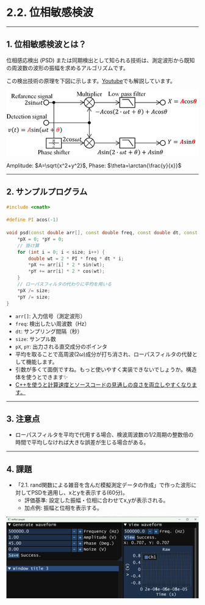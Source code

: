 # 2.2. 位相敏感検波

---

## 1. 位相敏感検波とは？
位相感応検出 (PSD) または同期検出として知られる技術は、測定波形から既知の周波数の波形の振幅を求めるアルゴリズムです。

この検出技術の原理を下図に示します。[Youtube](https://www.youtube.com/watch?v=pHyuB1YW4qY)でも解説しています。

![PSD](https://github.com/daigokk/LIA/blob/master/docs/images/PSD.png?raw=true)

Amplitude: $A=\sqrt{x^2+y^2}$, Phase: $\theta=\arctan{\frac{y}{x}}$

---

## 2. サンプルプログラム
```cpp
#include <cmath>

#define PI acos(-1)

void psd(const double arr[], const double freq, const double dt, const int size, double* pX, double* pY) {
    *pX = 0; *pY = 0;
    // 掛け算
    for (int i = 0; i < size; i++) {
        double wt = 2 * PI * freq * dt * i;
        *pX += arr[i] * 2 * sin(wt);
        *pY += arr[i] * 2 * cos(wt);
    }
    // ローパスフィルタの代わりに平均を用いる
    *pX /= size;
    *pY /= size;
}
```

- `arr[]`: 入力信号（測定波形）
- `freq`: 検出したい周波数（Hz）
- `dt`: サンプリング間隔（秒）
- `size`: サンプル数
- `pX`, `pY`: 出力される直交成分のポインタ
- 平均を取ることで高周波($2\omega$)成分が打ち消され、ローパスフィルタの代替として機能します。
- 引数が多くて面倒ですね。もっと使いやすく実装できないでしょうか。構造体を使うとできます✨
- [C++を使うと計算速度とソースコードの見通しの良さを両立しやすくなります。](https://github.com/daigokk/LIA/blob/master/LIA/Psd.h)

---

## 3. 注意点
- ローパスフィルタを平均で代用する場合、検波周波数の1/2周期の整数倍の時間で平均しなければ大きな誤差が生じる場合がある。

---

## 4. 課題
- 「2.1. rand関数による雑音を含んだ模擬測定データの作成」で作った波形に対してPSDを適用し、xとyを表示する(60分)。
  - 評価基準: 設定した振幅・位相に合わせてx,yが表示される。
  - 加点例: 振幅と位相を表示する。

![Work](./images/signal_psd_01.png)
